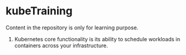 # kubeTraining
Content in the repository is only for learning purpose.

1. Kubernetes core functionality is its ability to schedule workloads in containers across your infrastructure.


